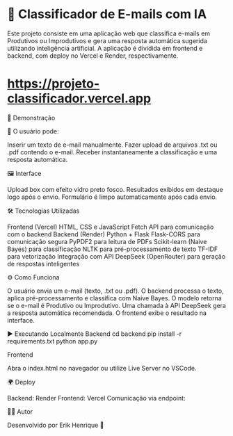 # 📧 Classificador de E-mails com IA

Este projeto consiste em uma aplicação web que classifica e-mails em Produtivos ou Improdutivos e gera uma resposta automática sugerida utilizando inteligência artificial.
A aplicação é dividida em frontend e backend, com deploy no Vercel e Render, respectivamente.

# https://projeto-classificador.vercel.app

 🚀 Demonstração

🔹 O usuário pode:

Inserir um texto de e-mail manualmente.
Fazer upload de arquivos .txt ou .pdf contendo o e-mail.
Receber instantaneamente a classificação e uma resposta automática.

 🖼️ Interface

Upload box com efeito vidro preto fosco.
Resultados exibidos em destaque logo após o envio.
Formulário é limpo automaticamente após cada envio.

 🛠️ Tecnologias Utilizadas

Frontend (Vercel)
HTML, CSS e JavaScript
Fetch API para comunicação com o backend
Backend (Render)
Python + Flask
Flask-CORS para comunicação segura
PyPDF2 para leitura de PDFs
Scikit-learn (Naive Bayes) para classificação
NLTK para pré-processamento de texto
TF-IDF para vetorização
Integração com API DeepSeek (OpenRouter) para geração de respostas inteligentes

 ⚙️ Como Funciona

O usuário envia um e-mail (texto, .txt ou .pdf).
O backend processa o texto, aplica pré-processamento e classifica com Naive Bayes.
O modelo retorna se o e-mail é Produtivo ou Improdutivo.
Uma chamada à API DeepSeek gera a resposta automática recomendada.
O frontend exibe o resultado na interface.


 ▶️ Executando Localmente
Backend
cd backend
pip install -r requirements.txt
python app.py

Frontend

Abra o index.html no navegador ou utilize Live Server no VSCode.

 🌍 Deploy

Backend: Render
Frontend: Vercel
Comunicação via endpoint:

 👨‍💻 Autor

Desenvolvido por Erik Henrique 🚀
